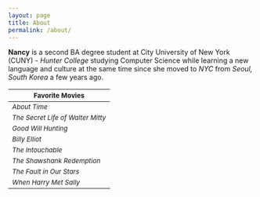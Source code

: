 ```yaml
---
layout: page
title: About
permalink: /about/
---
```


**Nancy** is a second BA degree student at City University of New York (CUNY) - _Hunter College_ studying Computer Science while learning a new language and culture at the same time since she moved to _NYC_ from _Seoul, South Korea_ a few years ago.

<sub>Favorite Movies</sub>                    |
----------------------------------------------|
<sub>_About Time_</sub>                       |                    
<sub>_The Secret Life of Walter Mitty_</sub>  |
<sub>_Good Will Hunting_</sub>                |
<sub>_Billy Elliot_</sub>                     |                  
<sub>_The Intouchable_</sub>                  |                 
<sub>_The Shawshank Redemption_</sub>         |     
<sub>_The Fault in Our Stars_</sub>           |          
<sub>_When Harry Met Sally_</sub>             |           

